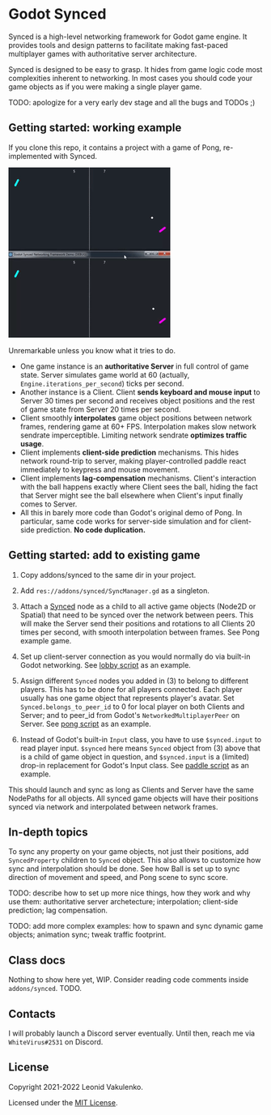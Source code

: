 Godot Synced
============

Synced is a high-level networking framework for Godot game engine. It provides tools and design patterns
to facilitate making fast-paced multiplayer games with authoritative server architecture.

Synced is designed to be easy to grasp. It hides from game logic code most complexities inherent to networking.
In most cases you should code your game objects as if you were making a single player game.

TODO: apologize for a very early dev stage and all the bugs and TODOs ;)

Getting started: working example
--------------------------------

If you clone this repo, it contains a project with a game of Pong, re-implemented with Synced.

![pong-gif](assets/pong320at10.gif)

Unremarkable unless you know what it tries to do.

  * One game instance is an **authoritative Server** in full control of game state.
    Server simulates game world at 60 (actually, `Engine.iterations_per_second`) ticks per second.
  * Another instance is a Client. Client **sends keyboard and mouse input** to Server 30 times per second
    and receives object positions and the rest of game state from Server 20 times per second.
  * Client smoothly **interpolates** game object positions between network frames, rendering game at 60+ FPS.
    Interpolation makes slow network sendrate imperceptible. Limiting network sendrate **optimizes traffic usage**.
  * Client implements **client-side prediction** mechanisms. This hides network round-trip to server,
    making player-controlled paddle react immediately to keypress and mouse movement.
  * Client implements **lag-compensation** mechanisms. Client's interaction with the ball happens exactly where Client
    sees the ball, hiding the fact that Server might see the ball elsewhere when Client's input finally comes to Server.
  * All this in barely more code than Godot's original demo of Pong. In particular, same code works for server-side
    simulation and for client-side prediction. **No code duplication.**

Getting started: add to existing game
-------------------------------------

1. Copy addons/synced to the same dir in your project.

2. Add `res://addons/synced/SyncManager.gd` as a singleton.

3. Attach a [Synced](godot-synced/addons/synced/Synced.gd) node as a child to all active game objects
   (Node2D or Spatial) that need to be synced over the network between peers. This will make the Server send
   their positions and rotations to all Clients 20 times per second, with smooth interpolation between frames.
   See Pong example game.

4. Set up client-server connection as you would normally do via built-in Godot networking.
   See [lobby script](playground/pong/logic/lobby.gd) as an example.

5. Assign different `Synced` nodes you added in (3) to belong to different players. This has to be done for all players
   connected. Each player usually has one game object that represents player's avatar. Set `Synced.belongs_to_peer_id`
   to 0 for local player on both Clients and Server; and to peer_id from Godot's `NetworkedMultiplayerPeer` on Server.
   See [pong script](playground/pong/logic/pong.gd) as an example.

6. Instead of Godot's built-in `Input` class, you have to use `$synced.input` to read player input.
   `$synced` here means `Synced` object from (3) above that is a child of game object in question,
   and `$synced.input` is a (limited) drop-in replacement for Godot's Input class.
   See [paddle script](playground/pong/logic/paddle.gd) as an example.

This should launch and sync as long as Clients and Server have the same NodePaths for all objects. All synced
game objects will have their positions synced via network and interpolated between network frames.

In-depth topics
---------------

To sync any property on your game objects, not just their positions, add `SyncedProperty` children to `Synced` object.
This also allows to customize how sync and interpolation should be done. See how Ball is set up to sync
direction of movement and speed, and Pong scene to sync score.

TODO: describe how to set up more nice things, how they work and why use them: authoritative server archetecture;
interpolation; client-side prediction; lag compensation.

TODO: add more complex examples: how to spawn and sync dynamic game objects; animation sync; tweak traffic footprint.

Class docs
----------

Nothing to show here yet, WIP. Consider reading code comments inside `addons/synced`. TODO.

Contacts
--------

I will probably launch a Discord server eventually. Until then, reach me via `WhiteVirus#2531` on Discord.


License
-------

Copyright 2021-2022 Leonid Vakulenko.

Licensed under the [MIT License](LICENSE.txt).
